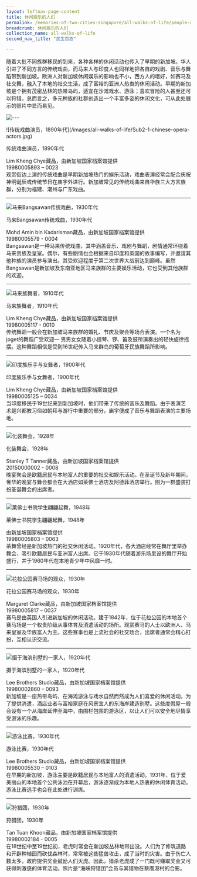 ```yaml
---
layout: leftnav-page-content
title: 休闲娱乐的人们
permalink: /memories-of-two-cities-singapore/all-walks-of-life/people-at-play/
breadcrumb: 休闲娱乐的人们
collection_name: all-walks-of-life
second_nav_title: "民生百态"

---
```

随着大批不同族群移民的到来，各种各样的休闲活动也传入了早期的新加坡。华人引进了不同方言的传统戏曲，而马来人与印度人也同样地把各自的戏剧、音乐与舞蹈带到新加坡。欧洲人对新加坡休闲娱乐的影响也不小，西方人的嗜好，如赛马及社交舞，融入了本地的社交生活，成了富裕的亚洲人热衷的休闲活动。早期的新加坡是个拥有茂密丛林的热带岛屿，适宜在沙滩戏水、游泳；喜欢冒险的人甚至还可以狩猎。总而言之，多元种族的社群创造出一个丰富多姿的休闲文化，可从此处展示的照片中显而易见。

![---](/images/partition.jpg)

<p class="portrait-resize" markdown="1">
![传统戏曲演员，1890年代](/images/all-walks-of-life/Sub2-1-chinese-opera-actors.jpg)
</p>
<div class="custom-caption">
<div><p>传统戏曲演员，1890年代</p></div>
<div>Lim Kheng Chye藏品，由新加坡国家档案馆提供</div>
<div>19980005893 – 0023</div>
</div>
观赏街边上演的传统戏曲是早期新加坡热门的娱乐活动，戏曲表演经常会配合庆祝神明诞辰或传统节日在庙宇外进行。新加坡常见的传统戏曲来自华族三大方言族群，分别为福建、潮州与广东戏曲。
<p></p>
<p></p>
<hr>

![马来Bangsawan传统戏曲，1930年代](/images/all-walks-of-life/Sub2-2-bangsawan-opera.jpg)
<div class="custom-caption">
<div><p>马来Bangsawan传统戏曲，1930年代</p></div>
<div>Mohd Amin bin Kadarisman藏品，由新加坡国家档案馆提供</div>
<div>19980005579 - 0004</div>
</div>
Bangsawan是一种马来传统戏曲，其中涵盖音乐、戏剧与舞蹈，剧情通常环绕着马来贵族及皇室。偶尔，有些剧情也会根据来自印度和英国的故事编写，并邀请其他种族的演员参与演出。其受欢迎程度于第二次世界大战前达到巅峰。虽然Bangsawan是新加坡及东南亚地区马来族群的主要娱乐活动，它也受到其他族群的欢迎。
<p></p>
<p></p>
<hr>

![马来族舞者，1910年代](/images/all-walks-of-life/sub2-3-malay-dancers.jpg)
<div class="custom-caption">
<div><p>马来族舞者，1910年代</p></div>
<div>Lim Kheng Chye藏品，由新加坡国家档案馆提供</div>
<div>19980005117 - 0010</div>
</div>
传统舞蹈一般会在新加坡马来族群的婚礼、节庆及聚会等场合表演。一个名为joget的舞蹈广受欢迎— 男男女女随着小提琴、锣、笛及鼓所演奏出的轻快旋律摇摆。这种舞蹈相信是受到16世纪传入马来群岛的葡萄牙民族舞蹈所影响。
<p></p>
<p></p>
<hr>

![印度族乐手与女舞者，1900年代](/images/all-walks-of-life/Sub2-4-indian-musicians-and-dancing-girl-cr.jpg)
<div class="custom-caption">
<div><p>印度族乐手与女舞者，1900年代</p></div>
<div>Lim Kheng Chye藏品，由新加坡国家档案馆提供</div>
<div>19980005125 – 0034</div>
</div>
当印度移民于19世纪来到新加坡时，他们带来了传统的音乐及舞蹈。由于表演艺术是兴都教习俗如朝拜与游行中重要的部分，庙宇便成了音乐与舞蹈表演的主要场地。 
<p></p>
<p></p>
<hr>

![化装舞会，1928年](/images/all-walks-of-life/Sub2-5-fancy-dress-party.jpg)
<div class="custom-caption">
<div><p>化装舞会，1928年</p></div>
<div>Stanley T Tanner藏品，由新加坡国家档案馆提供</div>
<div>20150000002 - 0008</div>
</div>
晚宴聚会是欧籍居民与本地富人的重要的社交和娱乐活动。在圣诞节及新年期间，奢华的晚宴与舞会都会在大酒店如莱佛士酒店及阿德菲酒店举行。图为一群盛装打扮圣诞舞会的出席者。
<p></p>
<p></p>
<hr>

![莱佛士书院学生翩翩起舞，1948年](/images/all-walks-of-life/Sub2-6-raffles-college-students-dancing.jpg)
<div class="custom-caption">
<div><p>莱佛士书院学生翩翩起舞，1948年</p></div>
<div>由新加坡国家档案馆提供</div>
<div>19980005803 – 0063</div>
</div>
茶舞曾经是新加坡热门的社交休闲活动。1920年代，各大酒店经常在舞厅里举办舞会，吸引欧籍居民与亚洲富人出席。它于1930年代随着游乐场里设的舞厅开始盛行，并于1960年代在本地青少年中风靡一时。
<p></p>
<p></p>
<hr>

![花拉公园赛马场的观众，1930年](/images/all-walks-of-life/Sub2-7-spectators-at-farrer-park-race-course-cr.jpg)
<div class="custom-caption">
<div><p>花拉公园赛马场的观众，1930年</p></div>
<div>Margaret Clarke藏品，由新加坡国家档案馆提供</div>
<div>19980005817 – 0037</div>
</div>
赛马是由英国人引进新加坡的休闲活动。建于1842年，位于花拉公园的本地首个赛马场是一个权贵阶级从事体育及消遣活动的场所。观赏赛马的人士以欧洲人、马来皇室及华族富人为主。这些赛事也是上流社会的社交场合，出席者通常会精心打扮，互相认识交流。
<p></p>
<p></p>
<hr>

![摄于海滨别墅的一家人，1920年代](/images/all-walks-of-life/Sub2-8-a-family-at-a-beach-house-cr.jpg)
<div class="custom-caption">
<div><p>摄于海滨别墅的一家人，1920年代</p></div>
<div>Lee Brothers Studio藏品，由新加坡国家档案馆提供</div>
<div>19980002860 – 0093</div>
</div>
新加坡是一座热带岛屿，在海滩游泳与戏水自然而然成为人们喜爱的休闲活动。为了提供消遣，酒店业者与富裕家庭在风景宜人的东海岸建造别墅。这些度假屋一般会设有一个从海岸延伸至海中，由围栏包围的游泳区，以让人们可以安全地尽情享受游泳的乐趣。
<p></p>
<p></p>
<hr>

![游泳比赛，1930年代](/images/all-walks-of-life/Sub2-9-swimming-competition.jpg)
<div class="custom-caption">
<div><p>游泳比赛，1930年代</p></div>
<div>Lee Brothers Studio藏品，由新加坡国家档案馆提供</div>
<div>19980005530 – 0103</div>
</div>
在早期的新加坡，游泳主要是欧籍居民与本地富人的消遣活动。1931年，位于爱美丽山的本地首个公共泳池在开幕后，游泳逐渐成为本地人热衷的休闲体育活动。游泳比赛选手也会在此处进行训练。
<p></p>
<p></p>
<hr>

![狩猎团，1930年](/images/all-walks-of-life/Sub2-10-hunting-party-cr.jpg)
<div class="custom-caption">
<div><p>狩猎团，1930年</p></div>
<div>Tan Tuan Khoon藏品，由新加坡国家档案馆提供</div>
<div>19980002184 - 0005</div>
</div>
在18世纪中至19世纪初，老虎时常会在新加坡丛林地带出没。人们为了修筑道路和开辟种植园而砍伐森林时，常常被这些猛兽攻击，成了当时的灾害。由于伤亡人数太多，政府提供奖金鼓励人们灭虎。因此，猎杀老虎成了一门既可赚取奖金又可获得刺激感的体育活动。照片是“海峡狩猎团”会员与其猎物在蔡厝港村的合影。
<p></p>
<p></p>

